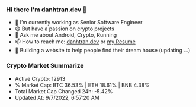 ### Hi there I'm danhtran.dev 👋

- 🔭 I’m currently working as Senior Software Engineer
- 😄 But have a passion on crypto projects
- 💬 Ask me about Android, Crypto, Running 
- 📫 How to reach me: <a href="https://danhtran.dev" target="_blank">danhtran.dev</a> or <a href="Developer-Resume.pdf" target="_blank">my Resume</a>
- 🌱 Building a website to help people find their dream house (updating ...)

### Crypto Market Summarize
- Active Crypto: 12913
- % Market Cap: BTC 36.53% | ETH 18.61% | BNB 4.38%
- Total Market Cap Changed 24h: -5.42%
- Updated At: 9/7/2022, 6:57:20 AM
